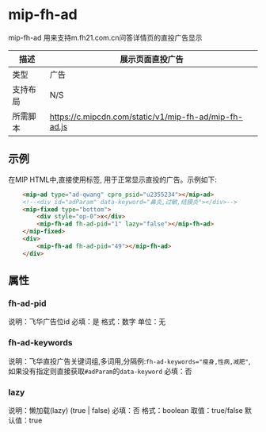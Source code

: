 # mip-fh-ad 

mip-fh-ad 用来支持m.fh21.com.cn问答详情页的直投广告显示

|描述|展示页面直投广告|
|---|---|
|类型|广告|
|支持布局|N/S|
|所需脚本|https://c.mipcdn.com/static/v1/mip-fh-ad/mip-fh-ad.js|

## 示例

在MIP HTML中,直接使用标签, 用于正常显示直投的广告。示例如下:

```html
    <mip-ad type="ad-qwang" cpro_psid="u2355234"></mip-ad>
    <!--<div id="adParam" data-keyword="鼻炎,过敏,结膜炎"></div>-->
    <mip-fixed type="bottom">
        <div style="op-0">x</div>
        <mip-fh-ad fh-ad-pid="1" lazy="false"></mip-fh-ad>
    </mip-fixed>
    <div>
        <mip-fh-ad fh-ad-pid="49"></mip-fh-ad>
    </div>
```

## 属性

### fh-ad-pid

说明：飞华广告位id
必填：是
格式：数字
单位：无

### fh-ad-keywords

说明：飞华直投广告关键词组,多词用,分隔例:`fh-ad-keywords="瘦身,性病,减肥"`, 如果没有指定则直接获取`#adParam`的`data-keyword`
必填：否

### lazy

说明：懒加载(lazy) (true | false)
必填：否
格式：boolean
取值：true/false
默认值：true

